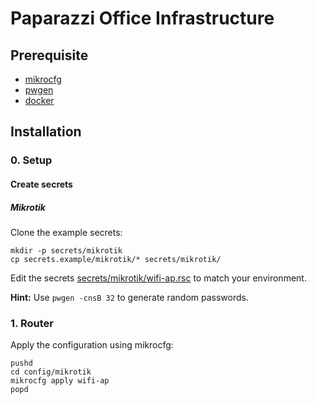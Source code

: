 # Paparazzi Office Infrastructure

## Prerequisite

* [mikrocfg](https://github.com/AenonDynamics/mikrocfg)
* [pwgen](https://github.com/tytso/pwgen)
* [docker](https://www.docker.com/)

## Installation

### 0. Setup

#### Create secrets

##### Mikrotik

Clone the example secrets:
```shell
mkdir -p secrets/mikrotik
cp secrets.example/mikrotik/* secrets/mikrotik/
```

Edit the secrets [secrets/mikrotik/wifi-ap.rsc](secrets/mikrotik/wifi-ap.rsc) to match your environment.

**Hint:** Use `pwgen -cnsB 32` to generate random passwords.

### 1. Router

Apply the configuration using mikrocfg:
```shell
pushd 
cd config/mikrotik
mikrocfg apply wifi-ap
popd 
```
